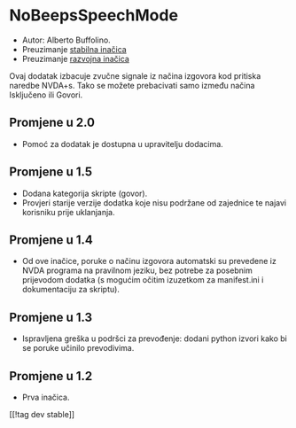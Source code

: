 # NoBeepsSpeechMode #
*	 Autor: Alberto Buffolino.
*	 Preuzimanje [stabilna inačica][1]
*	 Preuzimanje [razvojna inačica][2]

Ovaj dodatak izbacuje zvučne signale iz načina izgovora kod pritiska naredbe
NVDA+s.  Tako se možete prebacivati samo između načina Isključeno ili
Govori.

## Promjene u 2.0 ##
*	 Pomoć za dodatak je dostupna u upravitelju dodacima.

## Promjene u 1.5 ##
*	 Dodana kategorija skripte (govor).
*	 Provjeri starije verzije dodatka koje nisu podržane od zajednice te
   najavi korisniku prije uklanjanja.

## Promjene u 1.4 ##
*	 Od ove inačice, poruke o načinu izgovora automatski su prevedene iz NVDA
   programa na pravilnom jeziku, bez potrebe za posebnim prijevodom dodatka
   (s mogućim očitim izuzetkom za manifest.ini i dokumentaciju za skriptu).

## Promjene u 1.3 ##
*	 Ispravljena greška u podršci za prevođenje: dodani python izvori kako bi
   se poruke učinilo prevodivima.

## Promjene u 1.2 ##
*	 Prva inačica.

[[!tag dev stable]]

[1]: https://addons.nvda-project.org/files/get.php?file=nb

[2]: https://addons.nvda-project.org/files/get.php?file=nb-dev
